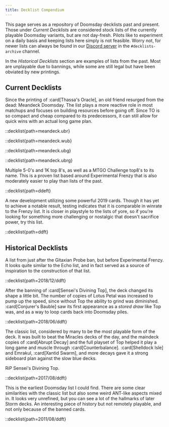 ```yaml
---
title: Decklist Compendium
---
```


This page serves as a repository of Doomsday decklists past and present. Those
under *Current Decklists* are considered stock lists of the currently playable
Doomsday variants, but are not day-fresh. Pilots like to experiment on a daily
basis and keeping lists here simply is not feasible. Worry not, for newer lists
can always be found in our [Discord server][discord] in the `#decklists-archive`
channel.

[discord]: https://discord.gg/vajvFXt

In the *Historical Decklists* section are examples of lists from the past. Most
are unplayable due to bannings, while some are still legal but have been
obviated by new printings.

## Current Decklists

Since the printing of :card[Thassa's Oracle], an old friend resurged from the
dead: Meandeck Doomsday. The list plays a more reactive role in most matchups
and focuses on building resources before going off. Since TO is so compact and
cheap compared to its predecessors, it can still allow for quick wins with an
actual long game plan.

::decklist{path=meandeck.ubr}

::decklist{path=meandeck.wub}

::decklist{path=meandeck.ubg}

::decklist{path=meandeck.ubrg}

Multiple 5-0's and 1K top 8's, as well as a MTGO Challenge top8's to its name.
This is a proven list based around Experimental Frenzy that is also moderately
easier to play than lists of the past.

::decklist{path=ddeft}

A new development utilizing some powerful 2019 cards. Though it has yet to
achieve a notable result, testing indicates that it is comparable in winrate to
the Frenzy list. It is closer in playstyle to the lists of yore, so if you're
looking for something more challenging or nostalgic that doesn't sacrifice
power, try this list.

::decklist{path=ddft}

## Historical Decklists

A list from just after the Gitaxian Probe ban, but before Experimental Frenzy.
It looks quite similar to the Echo list, and in fact served as a source of
inspiration to the construction of that list.

::decklist{path=2018/12/ddft}

After the banning of :card[Sensei's Divining Top], the deck changed its shape a
little bit. The number of copies of Lotus Petal was increased to pump up the
speed, since without Top the ability to grind was diminished. :card[Conjurer's
Bauble] saw its first appearance as a *stored draw* like Top was, and as a way
to loop cards back into Doomsday piles.

::decklist{path=2018/06/ddft}

The classic list, considered by many to be the most playable form of the deck.
It was built to beat the Miracles decks of the day, and the maindeck copies of
:card[Abrupt Decay] and the full playset of Top helped it play a long game and
muscle through :card[Counterbalance]. :card[Shelldock Isle] and Emrakul,
:card[Xantid Swarm], and more decays gave it a strong sideboard plan against the
slow blue decks.

RiP Sensei's Divining Top.

::decklist{path=2017/08/ddft}

This is the earliest Doomsday list I could find. There are some clear
similarities with the classic list but also some weird ANT-like aspects mixed
in. It looks very unrefined, but you can see a lot of the hallmarks of later
Storm decks. An interesting piece of history but not remotely playable, and not
only because of the banned cards.

::decklist{path=2011/08/ddft}
